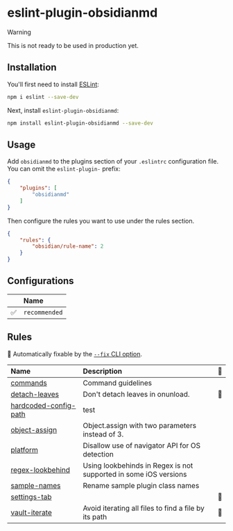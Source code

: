 # eslint-plugin-obsidianmd

> [!warning]
> This is not ready to be used in production yet.

## Installation

You'll first need to install [ESLint](https://eslint.org/):

```sh
npm i eslint --save-dev
```

Next, install `eslint-plugin-obsidianmd`:

```sh
npm install eslint-plugin-obsidianmd --save-dev
```

## Usage

Add `obsidianmd` to the plugins section of your `.eslintrc` configuration file. You can omit the `eslint-plugin-` prefix:

```json
{
    "plugins": [
        "obsidianmd"
    ]
}
```


Then configure the rules you want to use under the rules section.

```json
{
    "rules": {
        "obsidian/rule-name": 2
    }
}
```



## Configurations

<!-- begin auto-generated configs list -->

|    | Name          |
| :- | :------------ |
| ✅  | `recommended` |

<!-- end auto-generated configs list -->



## Rules

<!-- begin auto-generated rules list -->

🔧 Automatically fixable by the [`--fix` CLI option](https://eslint.org/docs/user-guide/command-line-interface#--fix).

| Name                                                         | Description                                                      | 🔧 |
| :----------------------------------------------------------- | :--------------------------------------------------------------- | :- |
| [commands](docs/rules/commands.md)                           | Command guidelines                                               |    |
| [detach-leaves](docs/rules/detach-leaves.md)                 | Don't detach leaves in onunload.                                 | 🔧 |
| [hardcoded-config-path](docs/rules/hardcoded-config-path.md) | test                                                             |    |
| [object-assign](docs/rules/object-assign.md)                 | Object.assign with two parameters instead of 3.                  |    |
| [platform](docs/rules/platform.md)                           | Disallow use of navigator API for OS detection                   |    |
| [regex-lookbehind](docs/rules/regex-lookbehind.md)           | Using lookbehinds in Regex is not supported in some iOS versions |    |
| [sample-names](docs/rules/sample-names.md)                   | Rename sample plugin class names                                 |    |
| [settings-tab](docs/rules/settings-tab.md)                   |                                                                  | 🔧 |
| [vault-iterate](docs/rules/vault-iterate.md)                 | Avoid iterating all files to find a file by its path<br/>        | 🔧 |

<!-- end auto-generated rules list -->


